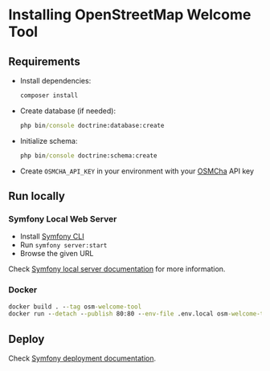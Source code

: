 # Installing OpenStreetMap Welcome Tool

## Requirements

- Install dependencies:

  ```cmd
  composer install
  ```

- Create database (if needed):

  ```cmd
  php bin/console doctrine:database:create
  ```

- Initialize schema:

  ```cmd
  php bin/console doctrine:schema:create
  ```

- Create `OSMCHA_API_KEY` in your environment with your [OSMCha](https://osmcha.org/) API key

## Run locally

### Symfony Local Web Server

- Install [Symfony CLI](https://symfony.com/download)
- Run `symfony server:start`
- Browse the given URL

Check [Symfony local server documentation](https://symfony.com/doc/current/setup/symfony_server.html) for more information.

### Docker

```cmd
docker build . --tag osm-welcome-tool
docker run --detach --publish 80:80 --env-file .env.local osm-welcome-tool
```

## Deploy

Check [Symfony deployment documentation](https://symfony.com/doc/current/deployment.html).
